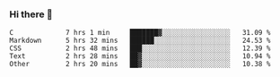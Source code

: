 ### Hi there 👋

<!--
**WShiBin/WShiBin** is a ✨ _special_ ✨ repository because its `README.md` (this file) appears on your GitHub profile.

Here are some ideas to get you started:

- 🔭 I’m currently working on ...
- 🌱 I’m currently learning ...
- 👯 I’m looking to collaborate on ...
- 🤔 I’m looking for help with ...
- 💬 Ask me about ...
- 📫 How to reach me: ...
- 😄 Pronouns: ...
- ⚡ Fun fact: ...
-->

<!--START_SECTION:waka-->

```text
C             7 hrs 1 min     ███████▓░░░░░░░░░░░░░░░░░   31.09 %
Markdown      5 hrs 32 mins   ██████░░░░░░░░░░░░░░░░░░░   24.53 %
CSS           2 hrs 48 mins   ███░░░░░░░░░░░░░░░░░░░░░░   12.39 %
Text          2 hrs 28 mins   ██▓░░░░░░░░░░░░░░░░░░░░░░   10.94 %
Other         2 hrs 20 mins   ██▓░░░░░░░░░░░░░░░░░░░░░░   10.38 %
```

<!--END_SECTION:waka-->
